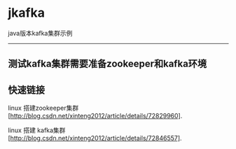 # jkafka 
java版本kafka集群示例 

----
测试kafka集群需要准备zookeeper和kafka环境
----

## 快速链接
linux 搭建zookeeper集群
 [http://blog.csdn.net/xinteng2012/article/details/72829960].
 
linux 搭建 kafka集群
 [http://blog.csdn.net/xinteng2012/article/details/72846557].
